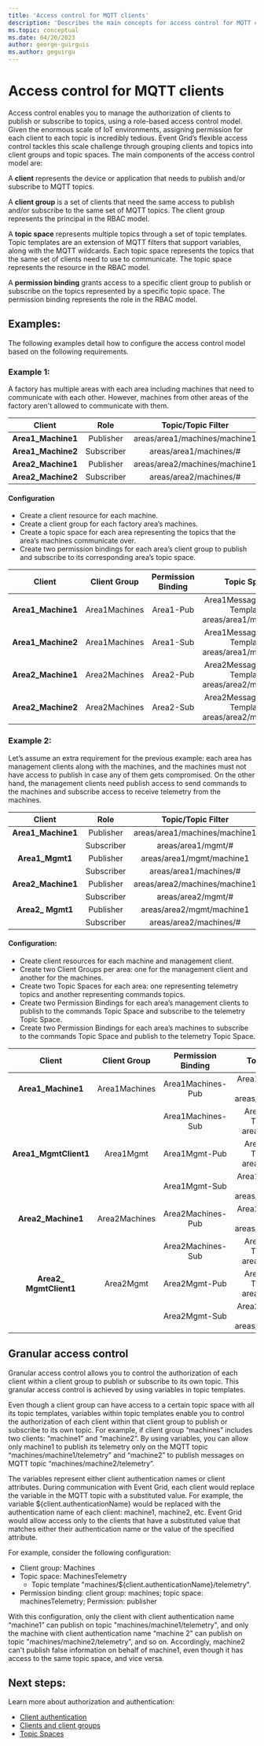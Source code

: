 ```yaml
---
title: 'Access control for MQTT clients'
description: 'Describes the main concepts for access control for MQTT clients in Azure Event Grid.'
ms.topic: conceptual
ms.date: 04/20/2023
author: george-guirguis
ms.author: geguirgu
---
```

# Access control for MQTT clients

Access control enables you to manage the authorization of clients to publish or subscribe to topics, using a role-based access control model. Given the enormous scale of IoT environments, assigning permission for each client to each topic is incredibly tedious. Event Grid’s flexible access control tackles this scale challenge through grouping clients and topics into client groups and topic spaces. The main components of the access control model are:

A **client** represents the device or application that needs to publish and/or subscribe to MQTT topics.

A **client group** is a set of clients that need the same access to publish and/or subscribe to the same set of MQTT topics. The client group represents the principal in the RBAC model.

A **topic space** represents multiple topics through a set of topic templates. Topic templates are an extension of MQTT filters that support variables, along with the MQTT wildcards. Each topic space represents the topics that the same set of clients need to use to communicate. The topic space represents the resource in the RBAC model.

A **permission binding** grants access to a specific client group to publish or subscribe on the topics represented by a specific topic space. The permission binding represents the role in the RBAC model.

## Examples:

The following examples detail how to configure the access control model based on the following requirements.

### Example 1: 
A factory has multiple areas with each area including machines that need to communicate with each other. However, machines from other areas of the factory aren't allowed to communicate with them.

| **Client** | **Role** | **Topic/Topic Filter** |
|:---:|:---:|:---:|
| **Area1_Machine1** | Publisher | areas/area1/machines/machine1 |
| **Area1_Machine2** | Subscriber | areas/area1/machines/# |
| **Area2_Machine1** | Publisher | areas/area2/machines/machine1 |
| **Area2_Machine2** | Subscriber | areas/area2/machines/# |

#### Configuration

- Create  a client resource for each machine.
- Create a client group for each factory area’s machines.
- Create a topic space for each area representing the topics that the area’s machines communicate over.
- Create two permission bindings for each area’s client group to publish and subscribe to its corresponding area’s topic space.

| **Client** | **Client Group** | **Permission Binding** | **Topic Space** |
|:---:|:---:|:---:|:---:|
| **Area1_Machine1** | Area1Machines | Area1-Pub | Area1Messages -Topic Template: areas/area1/machines/# |
| **Area1_Machine2** | Area1Machines | Area1-Sub | Area1Messages -Topic Template: areas/area1/machines/# |
| **Area2_Machine1** | Area2Machines | Area2-Pub | Area2Messages -Topic Template: areas/area2/machines/# |
| **Area2_Machine2** | Area2Machines | Area2-Sub | Area2Messages -Topic Template: areas/area2/machines/# |

### Example 2:

Let’s assume an extra requirement for the previous example: each area has management clients along with the machines, and the machines must not have access to publish in case any of them gets compromised. On the other hand, the management clients need publish access to send commands to the machines and subscribe access to receive telemetry from the machines.

| **Client** | **Role** | **Topic/Topic Filter** |
|:---:|:---:|:---:|
| **Area1_Machine1** | Publisher | areas/area1/machines/machine1 |
| | Subscriber | areas/area1/mgmt/# |
| **Area1_Mgmt1** | Publisher | areas/area1/mgmt/machine1 |
| | Subscriber | areas/area1/machines/# |
| **Area2_Machine1** | Publisher | areas/area2/machines/machine1 |
| | Subscriber | areas/area2/mgmt/# |
| **Area2_ Mgmt1** | Publisher | areas/area2/mgmt/machine1 |
| | Subscriber | areas/area2/machines/# |

#### Configuration:

- Create client resources for each machine and management client.
- Create two Client Groups per area: one for the management client and another for the machines.
- Create two Topic Spaces for each area: one representing telemetry topics and another representing commands topics.
- Create two Permission Bindings for each area’s management clients to publish to the commands Topic Space and subscribe to the telemetry Topic Space.
- Create two Permission Bindings for each area’s machines to subscribe to the commands Topic Space and publish to the telemetry Topic Space.

| **Client** | **Client Group** | **Permission Binding** | **Topic/Topic Filter** |
|:---:|:---:|:---:|:---:|
| **Area1_Machine1** | Area1Machines | Area1Machines-Pub | Area1Telemetry -Topic Template: areas/area1/machines/# |
| | | Area1Machines-Sub | Area1Commands -Topic Template: areas/area1/mgmt/# |
| **Area1_MgmtClient1** | Area1Mgmt | Area1Mgmt-Pub | Area1Commands -Topic Template: areas/area1/mgmt/# |
| | | Area1Mgmt-Sub | Area1Telemetry -Topic Template: areas/area1/machines/# |
| **Area2_Machine1** | Area2Machines | Area2Machines-Pub | Area2Telemetry -Topic Template: areas/area2/machines/# |
| | | Area2Machines-Sub | Area2Commands -Topic Template: areas/area2/mgmt/# |
| **Area2_ MgmtClient1** | Area2Mgmt | Area2Mgmt-Pub | Area2Commands -Topic Template: areas/area2/mgmt/# |
| | | Area2Mgmt-Sub | Area2Telemetry -Topic Template: areas/area2/machines/# |

## Granular access control

Granular access control allows you to control the authorization of each client within a client group to publish or subscribe to its own topic. This granular access control is achieved by using variables in topic templates. 

Even though a client group can have access to a certain topic space with all its topic templates, variables within topic templates enable you to control the authorization of each client within that client group to publish or subscribe to its own topic. For example, if client group “machines” includes two clients:  “machine1” and “machine2”. By using variables, you can allow only machine1 to publish its telemetry only on the MQTT topic “machines/machine1/telemetry” and “machine2” to publish messages on MQTT topic “machines/machine2/telemetry”. 

The variables represent either client authentication names or client attributes. During communication with Event Grid, each client would replace the variable in the MQTT topic with a substituted value. For example, the variable ${client.authenticationName} would be replaced with the authentication name of each client: machine1, machine2, etc. Event Grid would allow access only to the clients that have a substituted value that matches either their authentication name or the value of the specified attribute. 

For example, consider the following configuration:

- Client group: Machines
- Topic space: MachinesTelemetry
  - Topic template "machines/${client.authenticationName}/telemetry". 
- Permission binding: client group: machines; topic space: machinesTelemetry; Permission: publisher

With this configuration, only the client with client authentication name “machine1” can publish on topic "machines/machine1/telemetry", and only the machine with client authentication name “machine 2” can publish on topic "machines/machine2/telemetry", and so on. Accordingly, machine2 can't publish false information on behalf of machine1, even though it has access to the same topic space, and vice versa.


## Next steps:

Learn more about authorization and authentication:

- [Client authentication](mqtt-client-authentication.md)
- [Clients and client groups](mqtt-clients-and-client-groups.md)
- [Topic Spaces](mqtt-topic-spaces.md)
